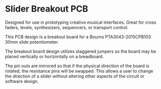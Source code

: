 # Slider Breakout PCB

Designed for use in prototyping creative musical interfaces.  Great
for cross faders, levels, synthesizers, sequencers, or transport
control.

This PCB design is a breakout board for a Bourns PTA3043-2015CPB103
30mm slide potentiometer.  

The breakout board design utilizes staggered jumpers so the board may
be placed vertically or horizontally on a breadboard.

The pin outs are mirrored so that if the physical direction of the
board is rotated, the resistance pins will be swapped. This allows a
user to change the direction of a slider without altering other
aspects of the circuit or software design.